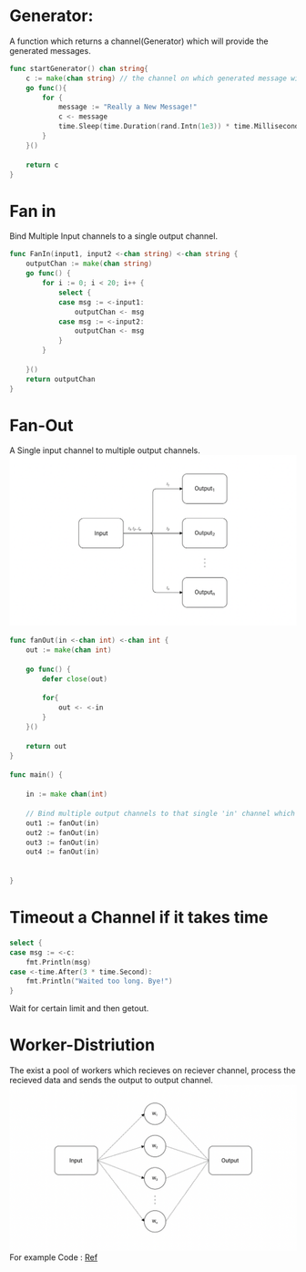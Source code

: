 # Generator:
A function which returns a channel(Generator) which will provide the generated messages.
```go
func startGenerator() chan string{
	c := make(chan string) // the channel on which generated message will be published.
	go func(){
		for {
			message := "Really a New Message!"
			c <- message
			time.Sleep(time.Duration(rand.Intn(1e3)) * time.Millisecond)
        }
    }()
	
	return c
}
```

# Fan in
Bind Multiple Input channels to a single output channel.
```go
func FanIn(input1, input2 <-chan string) <-chan string {
	outputChan := make(chan string)
	go func() {
		for i := 0; i < 20; i++ {
			select {
			case msg := <-input1:
				outputChan <- msg
			case msg := <-input2:
				outputChan <- msg
			}
		}

	}()
	return outputChan
}
```
# Fan-Out
A Single input channel to multiple output channels.
![FanOut](./fan-out.png)
```go
func fanOut(in <-chan int) <-chan int {
	out := make(chan int)

	go func() {
		defer close(out)

		for{
			out <- <-in
		}
	}()

	return out
}

func main() {
    
    in := make chan(int)
    
	// Bind multiple output channels to that single 'in' channel which produces the data.
    out1 := fanOut(in)
    out2 := fanOut(in)
    out3 := fanOut(in)
    out4 := fanOut(in)
	
	
}
```


# Timeout a Channel if it takes time
```go
select {
case msg := <-c:
    fmt.Println(msg)
case <-time.After(3 * time.Second):
    fmt.Println("Waited too long. Bye!")
}
```

Wait for certain limit and then getout.

# Worker-Distriution
The exist a pool of workers which recieves on reciever channel, process the recieved data and sends the output to output channel.
![Worker Pool](./worker-pool.png)
For example Code : [Ref](./workerDristribution.go)



